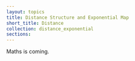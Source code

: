 ```yaml
---
layout: topics
title: Distance Structure and Exponential Map
short_title: Distance
collection: distance_exponential
sections:
---
```


Maths is coming.
